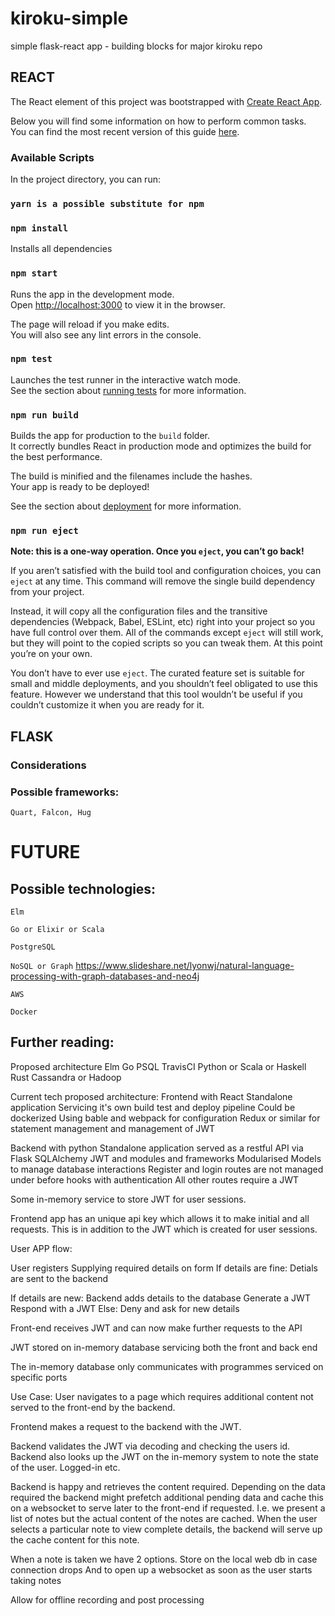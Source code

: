 # kiroku-simple
simple flask-react app - building blocks for major kiroku repo

## REACT

The React element of this project was bootstrapped with [Create React App](https://github.com/facebookincubator/create-react-app).

Below you will find some information on how to perform common tasks.<br>
You can find the most recent version of this guide [here](https://github.com/facebookincubator/create-react-app/blob/master/packages/react-scripts/template/README.md).

### Available Scripts

In the project directory, you can run:

### `yarn is a possible substitute for npm`

### `npm install`

Installs all dependencies

### `npm start`

Runs the app in the development mode.<br>
Open [http://localhost:3000](http://localhost:3000) to view it in the browser.

The page will reload if you make edits.<br>
You will also see any lint errors in the console.

### `npm test`

Launches the test runner in the interactive watch mode.<br>
See the section about [running tests](#running-tests) for more information.

### `npm run build`

Builds the app for production to the `build` folder.<br>
It correctly bundles React in production mode and optimizes the build for the best performance.

The build is minified and the filenames include the hashes.<br>
Your app is ready to be deployed!

See the section about [deployment](#deployment) for more information.

### `npm run eject`

**Note: this is a one-way operation. Once you `eject`, you can’t go back!**

If you aren’t satisfied with the build tool and configuration choices, you can `eject` at any time. This command will remove the single build dependency from your project.

Instead, it will copy all the configuration files and the transitive dependencies (Webpack, Babel, ESLint, etc) right into your project so you have full control over them. All of the commands except `eject` will still work, but they will point to the copied scripts so you can tweak them. At this point you’re on your own.

You don’t have to ever use `eject`. The curated feature set is suitable for small and middle deployments, and you shouldn’t feel obligated to use this feature. However we understand that this tool wouldn’t be useful if you couldn’t customize it when you are ready for it.


## FLASK

### Considerations

### Possible frameworks:
`Quart, Falcon, Hug`

# FUTURE

## Possible technologies:
`Elm`

`Go or Elixir or Scala`

`PostgreSQL`

`NoSQL or Graph`
https://www.slideshare.net/lyonwj/natural-language-processing-with-graph-databases-and-neo4j

`AWS`

`Docker`

## Further reading:



Proposed architecture
Elm Go PSQL TravisCI Python or Scala or Haskell Rust Cassandra or Hadoop

Current tech proposed architecture:
Frontend with React
Standalone application
Servicing it's own build test and deploy pipeline
Could be dockerized
Using bable and webpack for configuration
Redux or similar for statement management and management of JWT

Backend with python
Standalone application served as a restful API via Flask SQLAlchemy JWT and modules and frameworks
Modularised
Models to manage database interactions
Register and login routes are not managed under before hooks with authentication
All other routes require a JWT

Some in-memory service to store JWT for user sessions.

Frontend app has an unique api key which allows it to make initial and all requests. This is in addition to the JWT which is created for user sessions.

User APP flow:

User registers
Supplying required details on form
If details are fine:
Detials are sent to the backend

If details are new:
Backend adds details to the database
Generate a JWT
Respond with a JWT
Else:
Deny and ask for new details

Front-end receives JWT and can now make further requests to the API

JWT stored on in-memory database servicing both the front and back end

The in-memory database only communicates with programmes serviced on specific ports

Use Case:
User navigates to a page which requires additional content not served to the front-end by the backend.

Frontend makes a request to the backend with the JWT.

Backend validates the JWT via decoding and checking the users id. Backend also looks up the JWT on the in-memory system to note the state of the user. Logged-in etc.

Backend is happy and retrieves the content required. Depending on the data required the backend might prefetch additional pending data and cache this on a websocket to serve later to the front-end if requested. I.e. we present a list of notes but the actual content of the notes are cached. When the user selects a particular note to view complete details, the backend will serve up the cache content for this note.

When a note is taken we have 2 options.
Store on the local web db in case connection drops
And to open up a websocket as soon as the user starts taking notes

Allow for offline recording and post processing